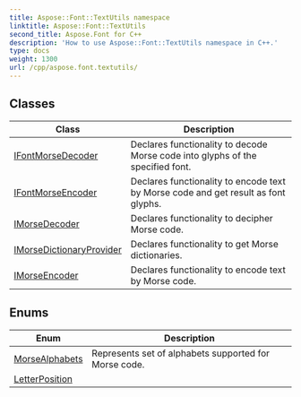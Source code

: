 ```yaml
---
title: Aspose::Font::TextUtils namespace
linktitle: Aspose::Font::TextUtils
second_title: Aspose.Font for C++
description: 'How to use Aspose::Font::TextUtils namespace in C++.'
type: docs
weight: 1300
url: /cpp/aspose.font.textutils/
---
```




## Classes

| Class | Description |
| --- | --- |
| [IFontMorseDecoder](./ifontmorsedecoder/) | Declares functionality to decode Morse code into glyphs of the specified font. |
| [IFontMorseEncoder](./ifontmorseencoder/) | Declares functionality to encode text by Morse code and get result as font glyphs. |
| [IMorseDecoder](./imorsedecoder/) | Declares functionality to decipher Morse code. |
| [IMorseDictionaryProvider](./imorsedictionaryprovider/) | Declares functionality to get Morse dictionaries. |
| [IMorseEncoder](./imorseencoder/) | Declares functionality to encode text by Morse code. |
## Enums

| Enum | Description |
| --- | --- |
| [MorseAlphabets](./morsealphabets/) | Represents set of alphabets supported for Morse code. |
| [LetterPosition](./letterposition/) |  |
